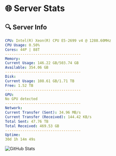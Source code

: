 # 🌐 Server Stats
## 🔍 Server Info
```yaml
CPU: Intel(R) Xeon(R) CPU E5-2699 v4 @ 1288.60MHz
CPU Usage: 0.50%
Cores: 44P | 88T
-----------------------------------
Memory:
Current Usage: 146.22 GB/503.74 GB
Available: 354.06 GB
-----------------------------------
Disk:
Current Usage: 108.61 GB/1.71 TB
Free: 1.52 TB
-----------------------------------
GPU:
No GPU detected
-----------------------------------
Network:
Current Transfer (Sent): 34.96 MB/s
Current Transfer (Received): 144.42 KB/s
Total Sent: 47.76 TB
Total Received: 469.53 GB
-----------------------------------
Uptime:
30d 1h 14m 49s
```
![GitHub Stats](https://img.shields.io/badge/Updated-2025-04-06_22:37:38-blue)